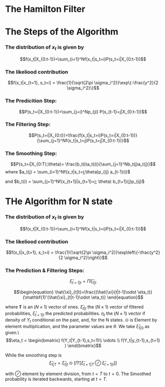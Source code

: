 # The Hamilton Filter

# The Steps of the Algorithm 
### The distribution of $x_t$ is given by
$$f(x_t|X_{0:t-1})=\sum_{i=1}^Nf(x_t|s_t=i)P(s_t=i|X_{0:t-1})$$

### The likeliood contribution
$$f(x_t|x_{t=1}, s_t=i) = \frac{1}{\sqrt{2\pi \sigma_i^2}}\exp\{-\frac{y^2}{2 \sigma_i^2}\}$$

### The Predicition Step:
$$P(s_t=i|X_{0:t-1})=\sum_{j=i}^Np_{ji} P(s_{t-1}=j|X_{0:t-1})$$

### The Filtering Step:
$$P(s_t=i|X_{0:t})=\frac{f(x_t|s_t=i)P(s_t=i|X_{0:t-1})}{\sum_{j=1}^Nf(x_t|s_t=j)P(s_t=j|X_{0:t-1})}$$


### The Smoothing Step:
$$P(s_t=i|X_{0:T};\theta)= \frac{b_t(i)a_t(i)}{\sum_{j=1}^Nb_t(j)a_t(j)}$$
where $a_t(j) = \sum_{i=1}^Nf(x_t|s_t=j;\theta)p_{ij} a_{t-1}(i)$ 


and  $b_t(i) = \sum_{j=1}^Nf(x_{t+1}|s_{t+1}=j; \theta) b_{t+1}(j)p_{ij}$

# THe Algorithm for N state



### The distribution of $x_t$ is given by
$$f(x_t|X_{0:t-1})=\sum_{i=1}^Nf(x_t|s_t=i)P(s_t=i|X_{0:t-1})$$

### The likeliood contribution
$$f(x_t|x_{t=1}, s_t=i) = \frac{1}{\sqrt{2\pi \sigma_i^2}}\exp\left\{-\frac{y^2}{2 \sigma_i^2}\right\}$$

### The Prediction & Filtering Steps:
$$\begin{equation}
    \hat{\xi}_{t+1|t}=\Pi \hat{\xi}_{t|t}            
\end{equation}$$



$$\begin{equation}
    \hat{\xi}_{t]t}=\frac{(\hat{\xi}{t|t-1}\odot \eta_t)}{\mathbf{1}'(\hat{\xi}_{t|t-1}\odot \eta_t)}            
\end{equation}$$


where $\mathbf{1}\prime$ is an $(N\times 1)$ vector of ones. $\hat{\xi}_{t|t}$ the $(N\times 1)$ vector of filtered probabilities, $\hat{\xi}_{t+1|t}$ the predicted probabilities. $\eta_t$ the $(N\times 1)$ vector if density of $Y_t$ conditional on the past, and, for the N states. $\odot$ is Element by element multiplication, and the parameter values are $\theta$. We take $\hat{\xi}_{1|0}$ as given.\\
$$\eta_t = \begin{bmatrix} f(Y_t|Y_{t-1},s_t=1)\\ \vdots \\ f(Y_t|y_{t-1},s_{t=1} ) \end{bmatrix}$$

While the smoothing step is 
        $$\begin{equation} \hat{\xi}_{t|T}=\hat{\xi}_{t|t}\odot \left[ \Pi' \left[\hat{\xi}_{t+1|T} \oslash \hat{\xi}_{t+1|t} \right]\right] \end{equation}$$
        
with $\oslash$ element by element division, from $t=T$ to $t=0$. The Smoothed probability is iterated backwards, starting at $t=T$.





